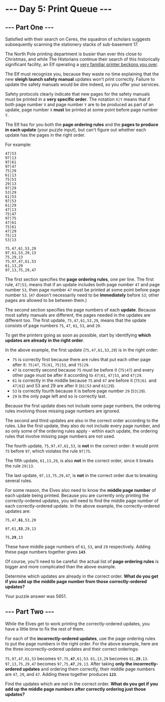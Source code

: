 # --- Day 5: Print Queue ---

## --- Part One ---
Satisfied with their search on Ceres, the squadron of scholars suggests subsequently scanning the stationery stacks of sub-basement 17.

The North Pole printing department is busier than ever this close to Christmas, and while The Historians continue their search of this historically significant facility, an Elf operating a [very familiar printer beckons you over](https://adventofcode.com/2017/day/1).

The Elf must recognize you, because they waste no time explaining that the new **sleigh launch safety manual** updates won't print correctly. Failure to update the safety manuals would be dire indeed, so you offer your services.

Safety protocols clearly indicate that new pages for the safety manuals must be printed in a **very specific order**. The notation `X|Y` means that if both page number `X` and page number `Y` are to be produced as part of an update, page number `X` **must** be printed at some point before page number `Y`.

The Elf has for you both the **page ordering rules** and the **pages to produce in each update** (your puzzle input), but can't figure out whether each update has the pages in the right order.

For example:

```
47|53
97|13
97|61
97|47
75|29
61|13
75|53
29|13
97|29
53|29
61|53
97|53
61|29
47|13
75|47
97|75
47|61
75|61
47|29
75|13
53|13

75,47,61,53,29
97,61,53,29,13
75,29,13
75,97,47,61,53
61,13,29
97,13,75,29,47
```

The first section specifies the **page ordering rules**, one per line. The first rule, `47|53`, means that if an update includes both page number `47` and page number `53`, then page number `47` must be printed at some point before page number `53`. (`47` doesn't necessarily need to be **immediately** before `53`; other pages are allowed to be between them.)

The second section specifies the page numbers of each **update**. Because most safety manuals are different, the pages needed in the updates are different too. The first update, `75,47,61,53,29`, means that the update consists of page numbers `75`, `47`, `61`, `53`, and `29`.

To get the printers going as soon as possible, start by identifying **which updates are already in the right order**.

In the above example, the first update (`75,47,61,53,29`) is in the right order:

* `75` is correctly first because there are rules that put each other page after it: `75|47`, `75|61`, `75|53`, and `75|29`.
* `47` is correctly second because `75` must be before it (`75|47`) and every other page must be after it according to `47|61`, `47|53`, and `47|29`.
* `61` is correctly in the middle because `75` and `47` are before it (`75|61 `and `47|61`) and 53 and 29 are after it (`61|53` and `61|29`).
* `53` is correctly fourth because it is before page number `29` (`53|29`).
* `29` is the only page left and so is correctly last.

Because the first update does not include some page numbers, the ordering rules involving those missing page numbers are ignored.

The second and third updates are also in the correct order according to the rules. Like the first update, they also do not include every page number, and so only some of the ordering rules apply - within each update, the ordering rules that involve missing page numbers are not used.

The fourth update, `75,97,47,61,53`, is **not** in the correct order: it would print `75` before `97`, which violates the rule `97|75`.

The fifth update, `61,13,29`, is also **not** in the correct order, since it breaks the rule `29|13`.

The last update, `97,13,75,29,47`, is **not** in the correct order due to breaking several rules.

For some reason, the Elves also need to know the **middle page number** of each update being printed. Because you are currently only printing the correctly-ordered updates, you will need to find the middle page number of each correctly-ordered update. In the above example, the correctly-ordered updates are:


`75,47,`**`61`**`,53,29`

`97,61,`**`53`**`,29,13`

`75,`**`29`**`,13`


These have middle page numbers of `61`, `53`, and `29` respectively. Adding these page numbers together gives **`143`**.

Of course, you'll need to be careful: the actual list of **page ordering rules** is bigger and more complicated than the above example.

Determine which updates are already in the correct order. **What do you get if you add up the middle page number from those correctly-ordered updates?**

Your puzzle answer was 5651.

## --- Part Two ---

While the Elves get to work printing the correctly-ordered updates, you have a little time to fix the rest of them.

For each of the **incorrectly-ordered updates**, use the page ordering rules to put the page numbers in the right order. For the above example, here are the three incorrectly-ordered updates and their correct orderings:

`75,97,47,61,53` becomes `97,75,`**`47`**`,61,53`.
`61,13,29` becomes `61,`**`29`**`,13`.
`97,13,75,29,47` becomes `97,75,`**`47`**`,29,13`.
After taking **only the incorrectly-ordered updates** and ordering them correctly, their middle page numbers are `47`, `29`, and `47`. Adding these together produces **`123`**.

Find the updates which are not in the correct order. **What do you get if you add up the middle page numbers after correctly ordering just those updates?**